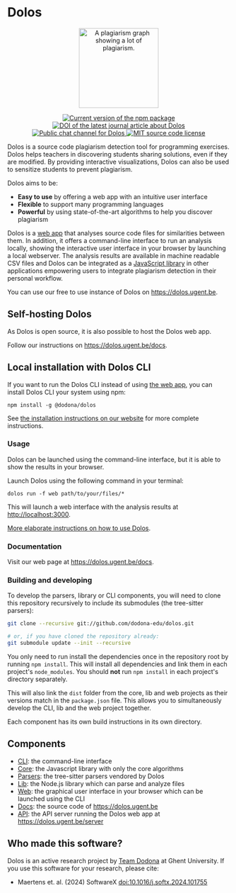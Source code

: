 # Dolos

<p align="center">
  <a href="https://dolos.ugent.be/" target="_blank">
    <img width="180" src="https://raw.githubusercontent.com/dodona-edu/dolos/main/docs/public/images/demo-exercise-graph-circle.png" alt="A plagiarism graph showing a lot of plagiarism.">
  </a>
</p>

<p align="center">
  <a href="https://www.npmjs.com/package/@dodona/dolos">
    <img src="https://img.shields.io/npm/v/@dodona/dolos.svg" alt="Current version of the npm package">
  </a>
  <a href="https://doi.org/10.1016/j.softx.2024.101755">
    <img src="https://img.shields.io/badge/DOI-10.1016%2Fj.softx.2024.101755-28A745.svg?link=https%3A%2F%2Fdoi.org%2F10.1016%2Fj.softx.2024.101755" alt="DOI of the latest journal article about Dolos">
  </a>
  <a href="https://matrix.to/#/#dolos:matrix.org">
    <img src="https://img.shields.io/matrix/dolos%3Amatrix.org.svg?logo=matrix" alt="Public chat channel for Dolos">
  </a>
  <a href="https://github.com/dodona-edu/dolos/blob/main/LICENSE">
    <img alt="MIT source code license" src="https://img.shields.io/github/license/dodona-edu/dolos">
  </a>
</p>

Dolos is a source code plagiarism detection tool for programming exercises.
Dolos helps teachers in discovering students sharing solutions, even if they are
modified. By providing interactive visualizations, Dolos can also be used to
sensitize students to prevent plagiarism.

Dolos aims to be:

- **Easy to use** by offering a web app with an intuitive user interface
- **Flexible** to support many programming languages
- **Powerful** by using state-of-the-art algorithms to help you discover plagiarism

Dolos is a [web app](https://dolos.ugent.be) that analyses source code files for similarities between them.
In addition, it offers a command-line interface to run an analysis locally, showing the interactive user interface in your browser by launching a local webserver.
The analysis results are available in machine readable CSV files and Dolos can be integrated as a [JavaScript library](https://www.npmjs.com/package/@dodona/dolos-lib) in other applications empowering users to integrate plagiarism detection in their personal workflow.

You can use our free to use instance of Dolos on <https://dolos.ugent.be>.

## Self-hosting Dolos

As Dolos is open source, it is also possible to host the Dolos web app.

Follow our instructions on <https://dolos.ugent.be/docs>.

## Local installation with Dolos CLI

If you want to run the Dolos CLI instead of using [the web app](https://dolos.ugent.be), you can install Dolos CLI your system using npm:
```shell
npm install -g @dodona/dolos
```

See [the installation instructions on our website](https://dolos.ugent.be/guide/installation.html) for more complete instructions.

### Usage

Dolos can be launched using the command-line interface, but it is able to
show the results in your browser.

Launch Dolos using the following command in your terminal:
```shell
dolos run -f web path/to/your/files/*
```
This will launch a web interface with the analysis results at <http://localhost:3000>.

[More elaborate instructions on how to use Dolos](https://dolos.ugent.be/guide/running.html).

### Documentation

Visit our web page at <https://dolos.ugent.be/docs>.

### Building and developing

To develop the parsers, library or CLI components, you will need to clone this repository recursively to include its submodules (the tree-sitter parsers):

```sh
git clone --recursive git://github.com/dodona-edu/dolos.git

# or, if you have cloned the repository already:
git submodule update --init --recursive
```

You only need to run install the dependencies once in the repository root by
running `npm install`. This will install all dependencies and link them in each
project's `node_modules`. You should **not** run `npm install` in each project's directory separately.

This will also link the `dist` folder from the core, lib and web projects as their versions match in the `package.json` file.
This allows you to simultaneously develop the CLI, lib and the web project together.

Each component has its own build instructions in its own directory.

## Components

- [CLI](https://github.com/dodona-edu/dolos/tree/main/cli): the command-line interface
- [Core](https://github.com/dodona-edu/dolos/tree/main/core): the Javascript library with only the core algorithms
- [Parsers](https://github.com/dodona-edu/dolos/tree/main/parsers): the tree-sitter parsers vendored by Dolos
- [Lib](https://github.com/dodona-edu/dolos/tree/main/lib): the Node.js library which can parse and analyze files
- [Web](https://github.com/dodona-edu/dolos/tree/main/web): the graphical user interface in your browser which can be launched using the CLI
- [Docs](https://github.com/dodona-edu/dolos/tree/main/docs): the source code of <https://dolos.ugent.be>
- [API](https://github.com/dodona-edu/dolos/tree/main/api): the API server running the Dolos web app at <https://dolos.ugent.be/server>

## Who made this software?

Dolos is an active research project by [Team Dodona](https://dodona.ugent.be/en/about/) at Ghent University. If you use this software for your research, please cite:

- Maertens et. al. (2024) SoftwareX [doi:10.1016/j.softx.2024.101755](https://doi.org/10.1016/j.softx.2024.101755)
